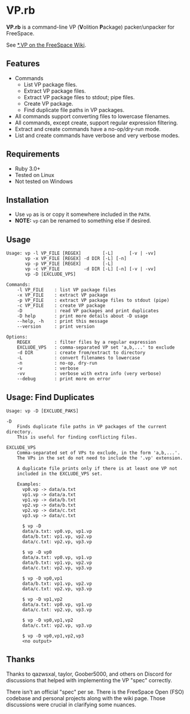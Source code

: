 # VP.rb

**VP.rb** is a command-line VP (**V**olition **P**ackage) packer/unpacker for FreeSpace.

See [*.VP on the FreeSpace Wiki](https://wiki.hard-light.net/index.php/*.VP).


## Features

* Commands
    - List VP package files.
    - Extract VP package files.
    - Extract VP package files to stdout; pipe files.
    - Create VP package.
    - Find duplicate file paths in VP packages.
* All commands support converting files to lowercase filenames.
* All commands, except create, support regular expression filtering.
* Extract and create commands have a no-op/dry-run mode.
* List and create commands have verbose and very verbose modes.


## Requirements

* Ruby 3.0+
* Tested on Linux
* Not tested on Windows


## Installation

* Use `vp` as is or copy it somewhere included in the `PATH`.
* **NOTE:** `vp` can be renamed to something else if desired.


## Usage

```
Usage: vp -l VP_FILE [REGEX]        [-L]      [-v | -vv]
       vp -x VP_FILE [REGEX] -d DIR [-L] [-n]
       vp -p VP_FILE [REGEX]        [-L]
       vp -c VP_FILE         -d DIR [-L] [-n] [-v | -vv]
       vp -D [EXCLUDE_VPS]

Commands:
    -l VP_FILE    : list VP package files
    -x VP_FILE    : extract VP package
    -p VP_FILE    : extract VP package files to stdout (pipe)
    -c VP_FILE    : create VP package
    -D            : read VP packages and print duplicates
    -D help       : print more details about -D usage
    --help, -h    : print this message
    --version     : print version

Options:
    REGEX         : filter files by a regular expression
    EXCLUDE_VPS   : comma-separated VP set 'a,b,...' to exclude
    -d DIR        : create from/extract to directory
    -L            : convert filenames to lowercase
    -n            : no-op, dry-run
    -v            : verbose
    -vv           : verbose with extra info (very verbose)
    --debug       : print more on error
```


## Usage: Find Duplicates

```
Usage: vp -D [EXCLUDE_PAKS]

-D
    Finds duplicate file paths in VP packages of the current directory.
    This is useful for finding conflicting files.

EXCLUDE_VPS
    Comma-separated set of VPs to exclude, in the form 'a,b,...'.
    The VPs in the set do not need to include the '.vp' extension.

    A duplicate file prints only if there is at least one VP not
    included in the EXCLUDE_VPS set.

    Examples:
      vp0.vp -> data/a.txt
      vp1.vp -> data/a.txt
      vp1.vp -> data/b.txt
      vp2.vp -> data/b.txt
      vp2.vp -> data/c.txt
      vp3.vp -> data/c.txt

      $ vp -D
      data/a.txt: vp0.vp, vp1.vp
      data/b.txt: vp1.vp, vp2.vp
      data/c.txt: vp2.vp, vp3.vp

      $ vp -D vp0
      data/a.txt: vp0.vp, vp1.vp
      data/b.txt: vp1.vp, vp2.vp
      data/c.txt: vp2.vp, vp3.vp

      $ vp -D vp0,vp1
      data/b.txt: vp1.vp, vp2.vp
      data/c.txt: vp2.vp, vp3.vp

      $ vp -D vp1,vp2
      data/a.txt: vp0.vp, vp1.vp
      data/c.txt: vp2.vp, vp3.vp

      $ vp -D vp0,vp1,vp2
      data/c.txt: vp2.vp, vp3.vp

      $ vp -D vp0,vp1,vp2,vp3
      <no output>
```


## Thanks

Thanks to qazwsxal, taylor, Goober5000, and others on Discord for
discussions that helped with implementing the VP "spec" correctly.

There isn't an official "spec" per se. There is the FreeSpace Open
(FSO) codebase and personal projects along with the wiki page. Those
discussions were crucial in clarifying some nuances.
